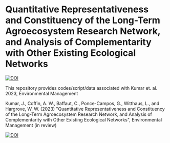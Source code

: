 # Quantitative Representativeness and Constituency of the Long-Term Agroecosystem Research Network, and Analysis of Complementarity with Other Existing Ecological Networks
[![DOI](https://zenodo.org/badge/doi/10.5281/zenodo.7106385.svg)](https://doi.org/10.5281/zenodo.7106385)


This repository provides codes/script/data associated with Kumar et. al. 2023, Environmental Management

Kumar, J., Coffin, A. W., Baffaut, C., Ponce-Campos, G., Witthaus, L., and Hargrove, W. W. (2023) "Quantitative Representativeness and Constituency of the Long-Term Agroecosystem Research Network, and Analysis of Complementarity with Other Existing Ecological Networks", Environmental Management (in review)

[![DOI](https://zenodo.org/badge/doi/10.5281/zenodo.7106385.svg)](https://doi.org/10.5281/zenodo.7106385)

